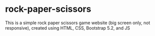 # rock-paper-scissors
This is a simple rock paper scissors game website (big screen only, not responsive), created using HTML, CSS, Bootstrap 5.2, and JS
